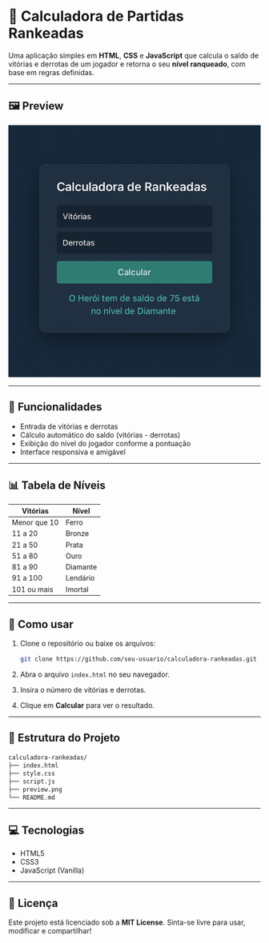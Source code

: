 # 🧮 Calculadora de Partidas Rankeadas

Uma aplicação simples em **HTML**, **CSS** e **JavaScript** que calcula o saldo de vitórias e derrotas de um jogador e retorna o seu **nível ranqueado**, com base em regras definidas.

---

## 🖼️ Preview

![Preview da Calculadora](preview.png)

---

## 📌 Funcionalidades

- Entrada de vitórias e derrotas
- Cálculo automático do saldo (vitórias - derrotas)
- Exibição do nível do jogador conforme a pontuação
- Interface responsiva e amigável

---

## 📊 Tabela de Níveis

| Vitórias         | Nível     |
|------------------|-----------|
| Menor que 10     | Ferro     |
| 11 a 20          | Bronze    |
| 21 a 50          | Prata     |
| 51 a 80          | Ouro      |
| 81 a 90          | Diamante  |
| 91 a 100         | Lendário  |
| 101 ou mais      | Imortal   |

---

## 🚀 Como usar

1. Clone o repositório ou baixe os arquivos:
   ```bash
   git clone https://github.com/seu-usuario/calculadora-rankeadas.git
   ```

2. Abra o arquivo `index.html` no seu navegador.

3. Insira o número de vitórias e derrotas.

4. Clique em **Calcular** para ver o resultado.

---

## 📁 Estrutura do Projeto

```
calculadora-rankeadas/
├── index.html
├── style.css
├── script.js
├── preview.png
└── README.md
```

---

## 💻 Tecnologias

- HTML5
- CSS3
- JavaScript (Vanilla)

---

## 📝 Licença

Este projeto está licenciado sob a **MIT License**. Sinta-se livre para usar, modificar e compartilhar!
